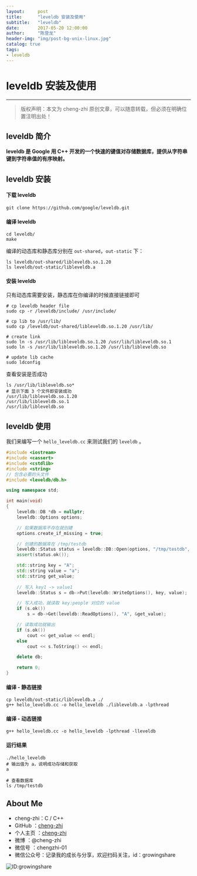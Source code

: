 ```yaml
---
layout:    	post
title:      "leveldb 安装及使用"
subtitle:   "leveldb"
date:       2017-05-20 12:00:00
author:     "陈登龙"
header-img: "img/post-bg-unix-linux.jpg"
catalog: true
tags:
- leveldb
---
```


# leveldb 安装及使用
***
> 版权声明：本文为 cheng-zhi 原创文章，可以随意转载，但必须在明确位置注明出处！ 

## leveldb 简介

**leveldb 是 Google 用 C++ 开发的一个快速的键值对存储数据库，提供从字符串键到字符串值的有序映射。**


## leveldb 安装

#### 下载 leveldb

```
git clone https://github.com/google/leveldb.git
```

#### 编译 leveldb

```
cd leveldb/
make
```

编译的动态库和静态库分别在 `out-shared`，`out-static` 下：

```
ls leveldb/out-shared/libleveldb.so.1.20
ls leveldb/out-static/libleveldb.a
```


#### 安装 leveldb

只有动态库需要安装，静态库在你编译的时候直接链接即可
```
# cp leveldb header file
sudo cp -r /leveldb/include/ /usr/include/

# cp lib to /usr/lib/
sudo cp /leveldb/out-shared/libleveldb.so.1.20 /usr/lib/

# create link
sudo ln -s /usr/lib/libleveldb.so.1.20 /usr/lib/libleveldb.so.1
sudo ln -s /usr/lib/libleveldb.so.1.20 /usr/lib/libleveldb.so

# update lib cache
sudo ldconfig
```


查看安装是否成功

```
ls /usr/lib/libleveldb.so*
# 显示下面 3 个文件即安装成功
/usr/lib/libleveldb.so.1.20
/usr/lib/libleveldb.so.1
/usr/lib/libleveldb.so
```


## leveldb 使用

我们来编写一个 `hello_leveldb.cc` 来测试我们的 `leveldb` 。

```cpp
#include <iostream>
#include <cassert>
#include <cstdlib>
#include <string>
// 包含必要的头文件
#include <leveldb/db.h>

using namespace std;

int main(void)
{
	leveldb::DB *db = nullptr;
	leveldb::Options options;

	// 如果数据库不存在就创建
	options.create_if_missing = true;

	// 创建的数据库在 /tmp/testdb
	leveldb::Status status = leveldb::DB::Open(options, "/tmp/testdb", &db);
	assert(status.ok());

	std::string key = "A";
	std::string value = "a";
	std::string get_value;
	
	// 写入 key1 -> value1
	leveldb::Status s = db->Put(leveldb::WriteOptions(), key, value);

	// 写入成功，就读取 key:people 对应的 value
	if (s.ok())
		s = db->Get(leveldb::ReadOptions(), "A", &get_value);

	// 读取成功就输出
	if (s.ok())
		cout << get_value << endl;
	else
		cout << s.ToString() << endl;

	delete db;

	return 0;
}
```

#### 编译 - 静态链接
```
cp leveldb/out-static/libleveldb.a ./
g++ hello_leveldb.cc -o hello_leveldb ./libleveldb.a -lpthread
```

#### 编译 - 动态链接
```
g++ hello_leveldb.cc -o hello_leveldb -lpthread -lleveldb
```

#### 运行结果
```
./hello_leveldb
# 输出值为 a，说明成功存储和获取
a

# 查看数据库
ls /tmp/testdb
```



## About Me
- cheng-zhi：C / C++
- GitHub   ：[cheng-zhi](https://github.com/cheng-zhi)
- 个人主页 ：[cheng-zhi](https://cheng-zhi.github.io/)
- 微博     ：@cheng-zhi
- 微信号   ：chengzhi-01
- 微信公众号：记录我的成长与分享，欢迎扫码关注，id：growingshare

![ID:growingshare](https://cheng-zhi.github.io/img/wechart.jpg)


